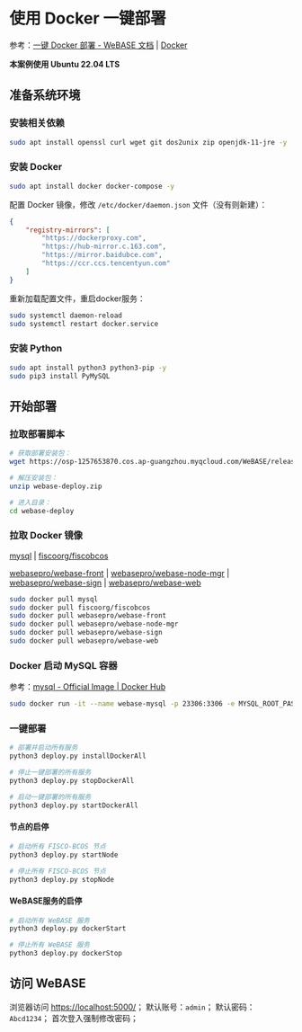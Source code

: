 # 使用 Docker 一键部署

参考：[一键 Docker 部署 - WeBASE 文档](https://webasedoc.readthedocs.io/zh-cn/latest/docs/WeBASE-Install/docker_install.html)
| [Docker](../../../02-环境/Docker/README.md)

**本案例使用 Ubuntu 22.04 LTS**

## 准备系统环境

### 安装相关依赖

```sh
sudo apt install openssl curl wget git dos2unix zip openjdk-11-jre -y
```

### 安装 Docker

```sh
sudo apt install docker docker-compose -y
```

配置 Docker 镜像，修改 `/etc/docker/daemon.json` 文件（没有则新建）：

```json title="/etc/docker/daemon.json"
{
    "registry-mirrors": [
        "https://dockerproxy.com",
        "https://hub-mirror.c.163.com",
        "https://mirror.baidubce.com",
        "https://ccr.ccs.tencentyun.com"
    ]
}
```

重新加载配置文件，重启docker服务：

```sh
sudo systemctl daemon-reload
sudo systemctl restart docker.service
```

### 安装 Python

```sh
sudo apt install python3 python3-pip -y
sudo pip3 install PyMySQL
```

## 开始部署

### 拉取部署脚本

```sh
# 获取部署安装包：
wget https://osp-1257653870.cos.ap-guangzhou.myqcloud.com/WeBASE/releases/download/v1.5.5/webase-deploy.zip

# 解压安装包：
unzip webase-deploy.zip

# 进入目录：
cd webase-deploy
```

### 拉取 Docker 镜像

[mysql](https://hub.docker.com/_/mysql)
| [fiscoorg/fiscobcos](https://hub.docker.com/r/fiscoorg/fiscobcos)

[webasepro/webase-front](https://hub.docker.com/r/webasepro/webase-front)
| [webasepro/webase-node-mgr](https://hub.docker.com/r/webasepro/webase-node-mgr)
| [webasepro/webase-sign](https://hub.docker.com/r/webasepro/webase-sign)
| [webasepro/webase-web](https://hub.docker.com/r/webasepro/webase-web)

```sh
sudo docker pull mysql
sudo docker pull fiscoorg/fiscobcos
sudo docker pull webasepro/webase-front
sudo docker pull webasepro/webase-node-mgr
sudo docker pull webasepro/webase-sign
sudo docker pull webasepro/webase-web
```

### Docker 启动 MySQL 容器

参考：[mysql - Official Image | Docker Hub](https://hub.docker.com/_/mysql)

```sh
sudo docker run -it --name webase-mysql -p 23306:3306 -e MYSQL_ROOT_PASSWORD=123456 -d mysql:latest --restart=always
```

### 一键部署

```sh
# 部署并启动所有服务
python3 deploy.py installDockerAll

# 停止一键部署的所有服务
python3 deploy.py stopDockerAll

# 启动一键部署的所有服务
python3 deploy.py startDockerAll
```

#### 节点的启停

```sh
# 启动所有 FISCO-BCOS 节点
python3 deploy.py startNode

# 停止所有 FISCO-BCOS 节点
python3 deploy.py stopNode
```

#### WeBASE服务的启停

```sh
# 启动所有 WeBASE 服务
python3 deploy.py dockerStart

# 停止所有 WeBASE 服务
python3 deploy.py dockerStop
```

## 访问 WeBASE

浏览器访问 <https://localhost:5000/>；
默认账号：`admin`；
默认密码：`Abcd1234`；
首次登入强制修改密码；
